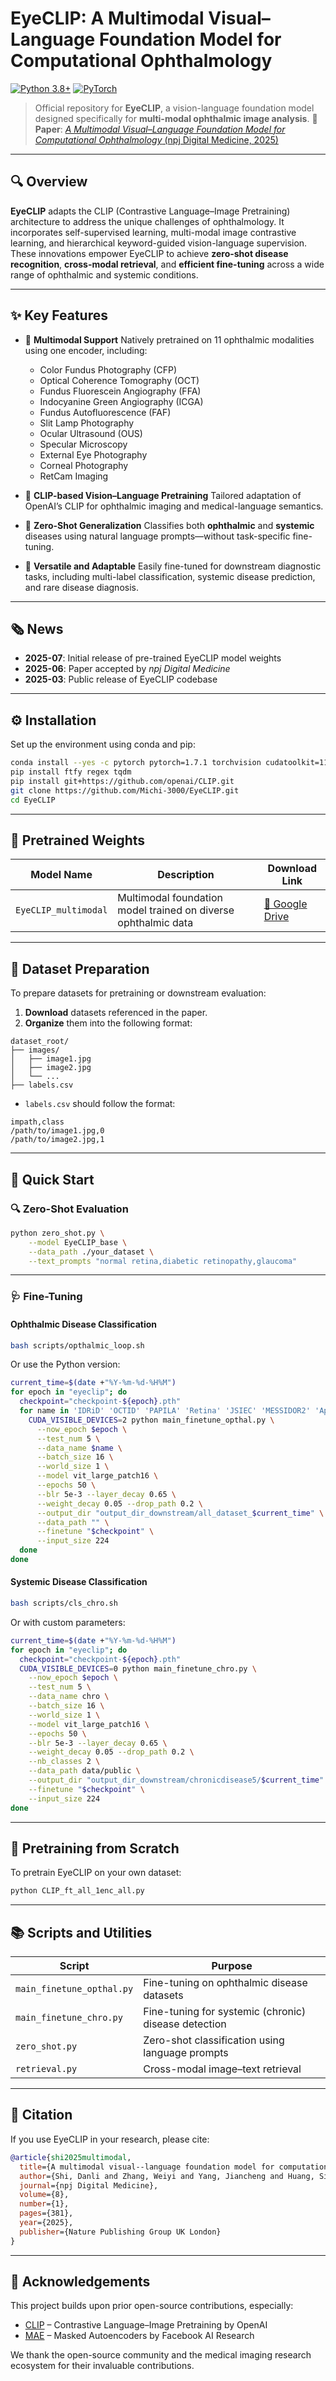 # EyeCLIP: A Multimodal Visual–Language Foundation Model for Computational Ophthalmology

[![Python 3.8+](https://img.shields.io/badge/python-3.8+-blue.svg)](https://www.python.org/downloads/)
[![PyTorch](https://img.shields.io/badge/PyTorch-%23EE4C2C.svg?logo=PyTorch\&logoColor=white)](https://pytorch.org/)

> Official repository for **EyeCLIP**, a vision-language foundation model designed specifically for **multi-modal ophthalmic image analysis**.
> 📝 **Paper**: [*A Multimodal Visual–Language Foundation Model for Computational Ophthalmology* (npj Digital Medicine, 2025)](https://www.nature.com/articles/s41746-025-01772-2.pdf)

---

## 🔍 Overview
**EyeCLIP** adapts the CLIP (Contrastive Language–Image Pretraining) architecture to address the unique challenges of ophthalmology. It incorporates self-supervised learning, multi-modal image contrastive learning, and hierarchical keyword-guided vision-language supervision. These innovations empower EyeCLIP to achieve **zero-shot disease recognition**, **cross-modal retrieval**, and **efficient fine-tuning** across a wide range of ophthalmic and systemic conditions.

---

## ✨ Key Features

* 🧠 **Multimodal Support**
  Natively pretrained on 11 ophthalmic modalities using one encoder, including:

  * Color Fundus Photography (CFP)
  * Optical Coherence Tomography (OCT)
  * Fundus Fluorescein Angiography (FFA)
  * Indocyanine Green Angiography (ICGA)
  * Fundus Autofluorescence (FAF)
  * Slit Lamp Photography
  * Ocular Ultrasound (OUS)
  * Specular Microscopy
  * External Eye Photography
  * Corneal Photography
  * RetCam Imaging

* 🔗 **CLIP-based Vision–Language Pretraining**
  Tailored adaptation of OpenAI’s CLIP for ophthalmic imaging and medical-language semantics.

* 🚀 **Zero-Shot Generalization**
  Classifies both **ophthalmic** and **systemic** diseases using natural language prompts—without task-specific fine-tuning.

* 🧩 **Versatile and Adaptable**
  Easily fine-tuned for downstream diagnostic tasks, including multi-label classification, systemic disease prediction, and rare disease diagnosis.

---

## 🗞️ News

* **2025-07**: Initial release of pre-trained EyeCLIP model weights
* **2025-06**: Paper accepted by *npj Digital Medicine*
* **2025-03**: Public release of EyeCLIP codebase

---

## ⚙️ Installation

Set up the environment using conda and pip:

```bash
conda install --yes -c pytorch pytorch=1.7.1 torchvision cudatoolkit=11.0
pip install ftfy regex tqdm
pip install git+https://github.com/openai/CLIP.git
git clone https://github.com/Michi-3000/EyeCLIP.git
cd EyeCLIP
```

---

## 🎯 Pretrained Weights

| Model Name           | Description                                                    | Download Link                      |
| -------------------- | -------------------------------------------------------------- | ---------------------------------- |
| `EyeCLIP_multimodal` | Multimodal foundation model trained on diverse ophthalmic data | [🔗 Google Drive](https://drive.google.com/file/d/1LS2VqYDJB8zzjkplRaWSx9v2WHguAiUg/view?usp=sharing) |

---

## 📁 Dataset Preparation

To prepare datasets for pretraining or downstream evaluation:

1. **Download** datasets referenced in the paper.
2. **Organize** them into the following format:

```
dataset_root/
├── images/
│   ├── image1.jpg
│   ├── image2.jpg
│   └── ...
├── labels.csv
```

* `labels.csv` should follow the format:

```
impath,class
/path/to/image1.jpg,0
/path/to/image2.jpg,1
```

---

## 🚀 Quick Start

### 🔍 Zero-Shot Evaluation

```bash
python zero_shot.py \
    --model EyeCLIP_base \
    --data_path ./your_dataset \
    --text_prompts "normal retina,diabetic retinopathy,glaucoma"
```

---

### 🩺 Fine-Tuning

#### Ophthalmic Disease Classification

```bash
bash scripts/opthalmic_loop.sh
```

Or use the Python version:

```bash
current_time=$(date +"%Y-%m-%d-%H%M")
for epoch in "eyeclip"; do
  checkpoint="checkpoint-${epoch}.pth"
  for name in 'IDRiD' 'OCTID' 'PAPILA' 'Retina' 'JSIEC' 'MESSIDOR2' 'Aptos2019' 'Glaucoma_Fundus' 'OCTDL' 'Retina Image Bank'; do
    CUDA_VISIBLE_DEVICES=2 python main_finetune_opthal.py \
      --now_epoch $epoch \
      --test_num 5 \
      --data_name $name \
      --batch_size 16 \
      --world_size 1 \
      --model vit_large_patch16 \
      --epochs 50 \
      --blr 5e-3 --layer_decay 0.65 \
      --weight_decay 0.05 --drop_path 0.2 \
      --output_dir "output_dir_downstream/all_dataset_$current_time" \
      --data_path "" \
      --finetune "$checkpoint" \
      --input_size 224
  done
done
```

#### Systemic Disease Classification

```bash
bash scripts/cls_chro.sh
```

Or with custom parameters:

```bash
current_time=$(date +"%Y-%m-%d-%H%M")
for epoch in "eyeclip"; do
  checkpoint="checkpoint-${epoch}.pth"
  CUDA_VISIBLE_DEVICES=0 python main_finetune_chro.py \
    --now_epoch $epoch \
    --test_num 5 \
    --data_name chro \
    --batch_size 16 \
    --world_size 1 \
    --model vit_large_patch16 \
    --epochs 50 \
    --blr 5e-3 --layer_decay 0.65 \
    --weight_decay 0.05 --drop_path 0.2 \
    --nb_classes 2 \
    --data_path data/public \
    --output_dir "output_dir_downstream/chronicdisease5/$current_time" \
    --finetune "$checkpoint" \
    --input_size 224
done
```

---

## 🧪 Pretraining from Scratch

To pretrain EyeCLIP on your own dataset:

```bash
python CLIP_ft_all_1enc_all.py
```

---

## 📚 Scripts and Utilities

| Script                    | Purpose                                              |
| ------------------------- | ---------------------------------------------------- |
| `main_finetune_opthal.py` | Fine-tuning on ophthalmic disease datasets           |
| `main_finetune_chro.py`   | Fine-tuning for systemic (chronic) disease detection |
| `zero_shot.py`            | Zero-shot classification using language prompts      |
| `retrieval.py`            | Cross-modal image–text retrieval                     |

---

## 📖 Citation

If you use EyeCLIP in your research, please cite:

```bibtex
@article{shi2025multimodal,
  title={A multimodal visual--language foundation model for computational ophthalmology},
  author={Shi, Danli and Zhang, Weiyi and Yang, Jiancheng and Huang, Siyu and Chen, Xiaolan and Xu, Pusheng and Jin, Kai and Lin, Shan and Wei, Jin and Yusufu, Mayinuer and others},
  journal={npj Digital Medicine},
  volume={8},
  number={1},
  pages={381},
  year={2025},
  publisher={Nature Publishing Group UK London}
}
```

---

## 🤝 Acknowledgements

This project builds upon prior open-source contributions, especially:

* [CLIP](https://github.com/openai/CLIP) – Contrastive Language–Image Pretraining by OpenAI
* [MAE](https://github.com/facebookresearch/mae) – Masked Autoencoders by Facebook AI Research

We thank the open-source community and the medical imaging research ecosystem for their invaluable contributions.
